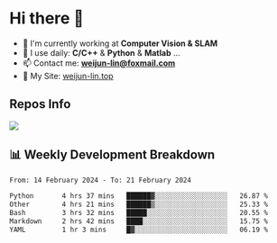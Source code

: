 # Hi there 👋

<!--
**Weijun-Lin/Weijun-Lin** is a ✨ _special_ ✨ repository because its `README.md` (this file) appears on your GitHub profile.

Here are some ideas to get you started:

- 🔭 I’m currently working on ...
- 🌱 I’m currently learning ...
- 👯 I’m looking to collaborate on ...
- 🤔 I’m looking for help with ...
- 💬 Ask me about ...
- 📫 How to reach me: ...
- 😄 Pronouns: ...
- ⚡ Fun fact: ...
-->

- 🏢 I'm currently working at **Computer Vision & SLAM**
- 🚀 I use daily: **C/C++** & **Python** & **Matlab** ...
- 📫 Contact me: **weijun-lin@foxmail.com**
- 🔗 My Site: [weijun-lin.top](https://weijun-lin.top/)

  

## Repos Info
![](https://github-readme-stats.vercel.app/api?username=Weijun-Lin&theme=cobalt)

## 📊 Weekly Development Breakdown

<!--START_SECTION:waka-->

```txt
From: 14 February 2024 - To: 21 February 2024

Python       4 hrs 37 mins   ██████▓░░░░░░░░░░░░░░░░░░   26.87 %
Other        4 hrs 21 mins   ██████▒░░░░░░░░░░░░░░░░░░   25.33 %
Bash         3 hrs 32 mins   █████░░░░░░░░░░░░░░░░░░░░   20.55 %
Markdown     2 hrs 42 mins   ████░░░░░░░░░░░░░░░░░░░░░   15.75 %
YAML         1 hr 3 mins     █▓░░░░░░░░░░░░░░░░░░░░░░░   06.19 %
```

<!--END_SECTION:waka-->
